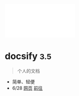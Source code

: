 <!-- _coverpage.md -->

![img-qZ6dXl8H-1637505148577](logo.png)

# docsify <small>3.5</small>

> 个人的文档

- 简单、轻便
- 6/28
[网页](https://l987845225.github.io/docweb/)
[前往](#docsify)
